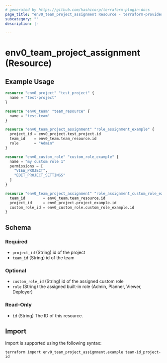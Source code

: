 ```yaml
---
# generated by https://github.com/hashicorp/terraform-plugin-docs
page_title: "env0_team_project_assignment Resource - terraform-provider-env0"
subcategory: ""
description: |-
  
---
```


# env0_team_project_assignment (Resource)



## Example Usage

```terraform
resource "env0_project" "test_project" {
  name = "test-project"
}

resource "env0_team" "team_resource" {
  name = "test-team"
}

resource "env0_team_project_assignment" "role_assignment_example" {
  project_id = env0_project.test_project.id
  team_id    = env0_team.team_resource.id
  role       = "Admin"
}

resource "env0_custom_role" "custom_role_example" {
  name = "my custom role 1"
  permissions = [
    "VIEW_PROJECT",
    "EDIT_PROJECT_SETTINGS"
  ]
}

resource "env0_team_project_assignment" "role_assignment_custom_role_example" {
  team_id        = env0_team.team_resource.id
  project_id     = env0_project.project_example.id
  custom_role_id = env0_custom_role.custom_role_example.id
}
```

<!-- schema generated by tfplugindocs -->
## Schema

### Required

- `project_id` (String) id of the project
- `team_id` (String) id of the team

### Optional

- `custom_role_id` (String) id of the assigned custom role
- `role` (String) the assigned built-in role (Admin, Planner, Viewer, Deployer)

### Read-Only

- `id` (String) The ID of this resource.

## Import

Import is supported using the following syntax:

```shell
terraform import env0_team_project_assignment.example team-id_project-id
```
